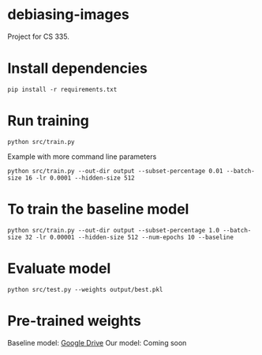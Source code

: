 # debiasing-images
Project for CS 335.


# Install dependencies
```
pip install -r requirements.txt
```

# Run training
```
python src/train.py
```

Example with more command line parameters
```
python src/train.py --out-dir output --subset-percentage 0.01 --batch-size 16 -lr 0.0001 --hidden-size 512
```

# To train the baseline model
```
python src/train.py --out-dir output --subset-percentage 1.0 --batch-size 32 -lr 0.00001 --hidden-size 512 --num-epochs 10 --baseline
```


# Evaluate model
```
python src/test.py --weights output/best.pkl
```

# Pre-trained weights

Baseline model: [Google Drive](https://drive.google.com/file/d/1p-gH5-JYwBkVf7aObgdKWOwHgsBWxyo_/view?usp=sharing)
Our model: Coming soon
